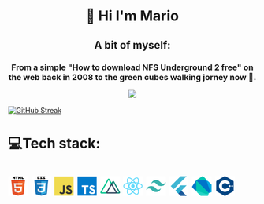 <h1 align="center">👋 Hi I'm Mario</h1>

<h2 align="center">A bit of myself:</h2>
<h3 align="center">From a simple "How to download NFS Underground 2 free" on the web back in 2008 to the green cubes walking jorney now 🏃.</h3>  

<div align="center">
  <img src="https://media.giphy.com/media/5Su8umfuyg3PQMiJ9l/giphy.gif"/>
</div>

 [![GitHub Streak](http://github-readme-streak-stats.herokuapp.com?user=MarioBozhikov&theme=dark&hide_border=true)](https://git.io/streak-stats)

<div>
  <h1>💻Tech stack:<h1>
  <img width="40" height="40" src="https://github.com/devicons/devicon/blob/master/icons/html5/html5-original-wordmark.svg"/>
  <img width="40" height="40" src="https://github.com/devicons/devicon/blob/master/icons/css3/css3-original-wordmark.svg"/>
  <img width="40" height="40" src="https://github.com/devicons/devicon/blob/master/icons/javascript/javascript-original.svg"/>
  <img width="40" height="40" src="https://github.com/devicons/devicon/blob/master/icons/typescript/typescript-original.svg"/>
  <img width="40" height="40" src="https://github.com/devicons/devicon/blob/master/icons/nuxtjs/nuxtjs-original.svg"/>
  <img width="40" height="40" src="https://github.com/devicons/devicon/blob/master/icons/react/react-original.svg"/>
  <img width="40" height="40" src="https://github.com/devicons/devicon/blob/master/icons/tailwindcss/tailwindcss-plain.svg"/>
  <img width="40" height="40" src="https://github.com/devicons/devicon/blob/master/icons/flutter/flutter-original.svg"/>
  <img width="40" height="40" src="https://github.com/devicons/devicon/blob/master/icons/dart/dart-original.svg"/>
  <img width="40" height="40" src="https://github.com/devicons/devicon/blob/master/icons/cplusplus/cplusplus-plain.svg"/>
</div>
